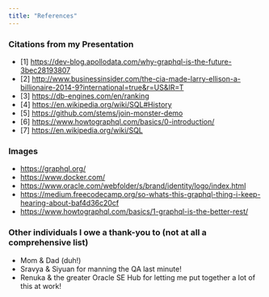 ```yaml
---
title: "References"
---
```



### Citations from my Presentation 
- [1] https://dev-blog.apollodata.com/why-graphql-is-the-future-3bec28193807
- [2] http://www.businessinsider.com/the-cia-made-larry-ellison-a-billionaire-2014-9?international=true&r=US&IR=T
- [3] https://db-engines.com/en/ranking
- [4] https://en.wikipedia.org/wiki/SQL#History 
- [5] https://github.com/stems/join-monster-demo 
- [6] https://www.howtographql.com/basics/0-introduction/ 
- [7] https://en.wikipedia.org/wiki/SQL 

### Images 
- https://graphql.org/ 
- https://www.docker.com/ 
- https://www.oracle.com/webfolder/s/brand/identity/logo/index.html 
- https://medium.freecodecamp.org/so-whats-this-graphql-thing-i-keep-hearing-about-baf4d36c20cf 
- https://www.howtographql.com/basics/1-graphql-is-the-better-rest/ 

### Other individuals I owe a thank-you to (not at all a comprehensive list)
- Mom & Dad (duh!)
- Sravya & Siyuan for manning the QA last minute!
- Renuka & the greater Oracle SE Hub for letting me put together a lot of this at work!
